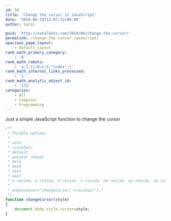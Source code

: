 ```yaml
---
id: 58
title: 'Change the cursor in JavaScript'
date: '2010-06-19T12:07:22+00:00'
author: Satal

guid: 'http://satalketo.com/2010/06/change-the-cursor/'
permalink: /change-the-cursor-javascript/
spacious_page_layout:
    - default_layout
rank_math_primary_category:
    - '8'
rank_math_robots:
    - 'a:1:{i:0;s:5:"index";}'
rank_math_internal_links_processed:
    - '1'
rank_math_analytic_object_id:
    - '172'
categories:
    - All
    - Computer
    - Programming
---
```


Just a simple JavaScript function to change the cursor

```javascript
/**
 * Posible options
 * 
 * auto
 * crosshair
 * default
 * pointer (hand)
 * help
 * move
 * text
 * wait
 * e-resize, w-resize, n-resize, s-resize, ne-resize, nw-resize, se-resize, sw-resize
 * 
 * onmouseover="changeCursor('crosshair');"
 */
function changeCursor(style)
{
    document.body.style.cursor=style;
}
```